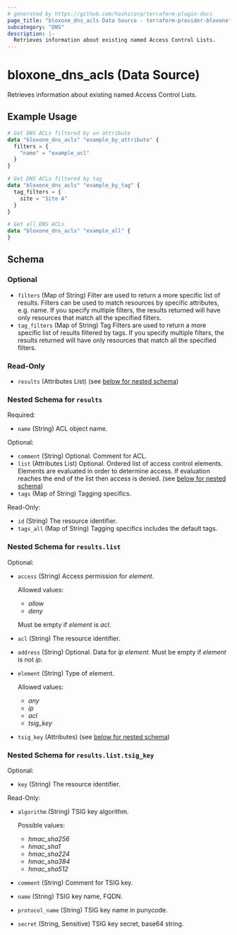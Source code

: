 ```yaml
---
# generated by https://github.com/hashicorp/terraform-plugin-docs
page_title: "bloxone_dns_acls Data Source - terraform-provider-bloxone"
subcategory: "DNS"
description: |-
  Retrieves information about existing named Access Control Lists.
---
```


# bloxone_dns_acls (Data Source)

Retrieves information about existing named Access Control Lists.

## Example Usage

```terraform
# Get DNS ACLs filtered by an attribute
data "bloxone_dns_acls" "example_by_attribute" {
  filters = {
    "name" = "example_acl"
  }
}

# Get DNS ACLs filtered by tag
data "bloxone_dns_acls" "example_by_tag" {
  tag_filters = {
    site = "Site A"
  }
}

# Get all DNS ACLs
data "bloxone_dns_acls" "example_all" {
}
```

<!-- schema generated by tfplugindocs -->
## Schema

### Optional

- `filters` (Map of String) Filter are used to return a more specific list of results. Filters can be used to match resources by specific attributes, e.g. name. If you specify multiple filters, the results returned will have only resources that match all the specified filters.
- `tag_filters` (Map of String) Tag Filters are used to return a more specific list of results filtered by tags. If you specify multiple filters, the results returned will have only resources that match all the specified filters.

### Read-Only

- `results` (Attributes List) (see [below for nested schema](#nestedatt--results))

<a id="nestedatt--results"></a>
### Nested Schema for `results`

Required:

- `name` (String) ACL object name.

Optional:

- `comment` (String) Optional. Comment for ACL.
- `list` (Attributes List) Optional. Ordered list of access control elements.  Elements are evaluated in order to determine access. If evaluation reaches the end of the list then access is denied. (see [below for nested schema](#nestedatt--results--list))
- `tags` (Map of String) Tagging specifics.

Read-Only:

- `id` (String) The resource identifier.
- `tags_all` (Map of String) Tagging specifics includes the default tags.

<a id="nestedatt--results--list"></a>
### Nested Schema for `results.list`

Optional:

- `access` (String) Access permission for _element_.

  Allowed values:
  * _allow_
  * _deny_

  Must be empty if _element_ is _acl_.
- `acl` (String) The resource identifier.
- `address` (String) Optional. Data for _ip_ _element_.  Must be empty if _element_ is not _ip_.
- `element` (String) Type of element.

  Allowed values:
  * _any_
  * _ip_
  * _acl_
  * _tsig_key_
- `tsig_key` (Attributes) (see [below for nested schema](#nestedatt--results--list--tsig_key))

<a id="nestedatt--results--list--tsig_key"></a>
### Nested Schema for `results.list.tsig_key`

Optional:

- `key` (String) The resource identifier.

Read-Only:

- `algorithm` (String) TSIG key algorithm.

  Possible values:
  * _hmac_sha256_
  * _hmac_sha1_
  * _hmac_sha224_
  * _hmac_sha384_
  * _hmac_sha512_
- `comment` (String) Comment for TSIG key.
- `name` (String) TSIG key name, FQDN.
- `protocol_name` (String) TSIG key name in punycode.
- `secret` (String, Sensitive) TSIG key secret, base64 string.
